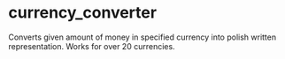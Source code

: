 # currency_converter
Converts given amount of money in specified currency into polish written representation. Works for over 20 currencies.
